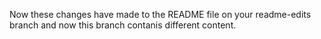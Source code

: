 
Now these changes have made to the README file on your 
readme-edits branch and now this branch contanis different
content.

